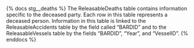 {% docs stg__deaths %}
The ReleasableDeaths table contains information specific to the deceased party. Each row in this table represents a deceased person.  Information in this table is linked to the ReleasableAccidents table by the field called “BARDID” and to the ReleasableVessels table by the fields “BARDID”, “Year”, and “VesselID”. 
{% enddocs %}
